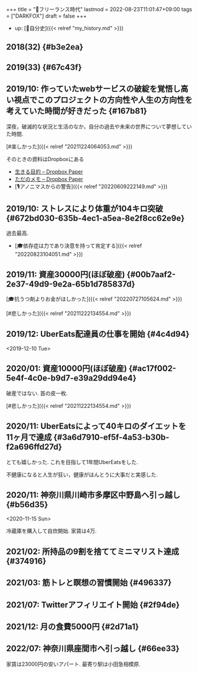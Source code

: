 +++
title = "🦊フリーランス時代"
lastmod = 2022-08-23T11:01:47+09:00
tags = ["DARKFOX"]
draft = false
+++

-   up: [🦊自分史]({{< relref "my_history.md" >}})


## 2018(32) {#b3e2ea}


## 2019(33) {#67c43f}


## 2019/10: 作っていたwebサービスの破綻を覚悟し高い視点でこのプロジェクトの方向性や人生の方向性を考えていた時間が好きだった {#167b81}

深夜，破滅的な状況と生活のなか，自分の過去や未来の世界について夢想していた時間.

[#楽しかった]({{< relref "20211224064053.md" >}})

そのときの資料はDropboxにある

-   [生きる目的 – Dropbox Paper](https://paper.dropbox.com/doc/--BYl6S4fHltLvPl8gr_rQXtXAAg-i4Ka9E6PkXeDAAeUrnswI)
-   [ただのメモ – Dropbox Paper](https://paper.dropbox.com/doc/--BYlurQgpYt3vZl8mUB0ucQUGAg-Th4NvGnI9KrcDI70SNg8y)
-   [🎙アノニマスからの警告]({{< relref "20220609222149.md" >}})


## 2019/10: ストレスにより体重が104キロ突破 {#672bd030-635b-4ec1-a5ea-8e2f8cc62e9e}

過去最高.

-   [🎓依存症は力であり決意を持って肯定する]({{< relref "20220823104051.md" >}})


## 2019/11: 資産30000円(ほぼ破産) {#00b7aaf2-2e37-49d9-9e2a-65b1d785837d}

[🎓抗うつ剤よりお金がほしかった]({{< relref "20220727105624.md" >}})

[#悲しかった]({{< relref "20211222134554.md" >}})


## 2019/12: UberEats配達員の仕事を開始 {#4c4d94}

<span class="timestamp-wrapper"><span class="timestamp">&lt;2019-12-10 Tue&gt;</span></span>


## 2020/01: 資産10000円(ほぼ破産) {#ac17f002-5e4f-4c0e-b9d7-e39a29dd94e4}

破産ではない. 首の皮一枚.

[#悲しかった]({{< relref "20211222134554.md" >}})


## 2020/11: UberEatsによって40キロのダイエットを11ヶ月で達成 {#3a6d7910-ef5f-4a53-b30b-f2a696ffd27d}

とても嬉しかった. これを目指して1年間UberEatsをした.

不健康になると人生が狂い，健康がほんとうに大事だと実感した.


## 2020/11: 神奈川県川崎市多摩区中野島へ引っ越し {#b56d35}

<span class="timestamp-wrapper"><span class="timestamp">&lt;2020-11-15 Sun&gt;</span></span>

冷蔵庫を購入して自炊開始. 家賃は4万.


## 2021/02: 所持品の9割を捨ててミニマリスト達成 {#374916}


## 2021/03: 筋トレと瞑想の習慣開始 {#496337}


## 2021/07: Twitterアフィリエイト開始 {#2f94de}


## 2021/12: 月の食費5000円 {#2d71a1}


## 2022/07: 神奈川県座間市へ引っ越し {#66ee33}

家賃は23000円の安いアパート. 最寄り駅は小田急相模原.

